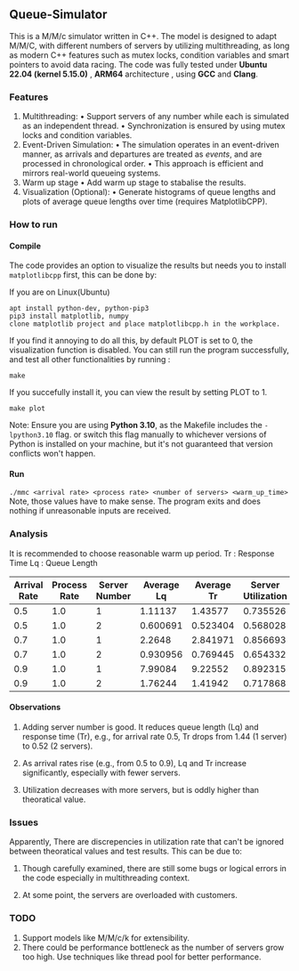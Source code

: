 ## Queue-Simulator

This is a M/M/c simulator written in C++. The model is designed to adapt M/M/C, with different numbers of servers by utilizing multithreading, as long as modern C++ features such as mutex locks, condition variables and smart pointers to avoid data racing.
The code was fully tested under **Ubuntu 22.04 (kernel 5.15.0)** , **ARM64** architecture , using **GCC** and **Clang**.

### Features

1.	Multithreading:
	•	Support servers of any number while each is simulated as an independent thread.
	•	Synchronization is ensured by using mutex locks and condition variables.
2.	Event-Driven Simulation:
	•	The simulation operates in an event-driven manner, as arrivals and departures are treated as *events*, and are processed in chronological order.
	•	This approach is efficient and mirrors real-world queueing systems.
3. Warm up stage
	•	Add warm up stage to stabalise the results.
4.	Visualization (Optional):
	•	Generate histograms of queue lengths and plots of average queue lengths over time (requires MatplotlibCPP).

### How to run

#### Compile
The code provides an option to visualize the results but needs you to install `matplotlibcpp` first, this can be done by: 

If you are on Linux(Ubuntu)
```
apt install python-dev, python-pip3
pip3 install matplotlib, numpy
clone matplotlib project and place matplotlibcpp.h in the workplace.
```

If you find it annoying to do all this, by default PLOT is set to 0, the visualization function is disabled. You can still run the program successfully, and test all other functionalities by running : 

`make`

If you succefully install it, you can view the result by setting PLOT to 1.

`make plot`

Note: Ensure you are using **Python 3.10**, as the Makefile includes the `-lpython3.10` flag. or switch this flag manually to whichever versions of Python is installed on your machine, but it's not guaranteed that version conflicts won't happen.

#### Run

```./mmc <arrival rate> <process rate> <number of servers> <warm_up_time>```
Note, those values have to make sense. The program exits and does nothing if unreasonable inputs are received.

### Analysis

It is recommended to choose reasonable warm up period.
Tr : Response Time
Lq : Queue Length

| Arrival Rate | Process Rate | Server Number | Average Lq | Average Tr | Server Utilization |
|--------------|--------------|---------------|------------|------------|--------------------|
| 0.5          | 1.0          | 1             | 1.11137    |  1.43577	|     0.735526       |
| 0.5          | 1.0          | 2             | 0.600691   |  0.523404  | 	  0.568028	     |
| 0.7          | 1.0          | 1             | 2.2648     |  2.841971  |     0.856693       |
| 0.7          | 1.0          | 2             | 0.930956   |  0.769445  |	  0.654332		 |
| 0.9          | 1.0          | 1             | 7.99084    |  9.22552   |	  0.892315		 |
| 0.9          | 1.0          | 2             | 1.76244    |  1.41942   |	  0.717868       |

#### Observations

1.	Adding server number is good. It reduces queue length (Lq) and response time (Tr), e.g., for arrival rate 0.5, Tr drops from 1.44 (1 server) to 0.52 (2 servers).

2.	As arrival rates rise (e.g., from 0.5 to 0.9), Lq and Tr increase significantly, especially with fewer servers.

3.	Utilization decreases with more servers, but is oddly higher than theoratical value.

### Issues

Apparently, There are discrepencies in utilization rate that can't be ignored between theoratical values and test results. This can be due to:

1. Though carefully examined, there are still some bugs or logical errors in the code especially in multithreading context.

2. At some point, the servers are overloaded with customers.

### TODO

1. Support models like M/M/c/k for extensibility.
2. There could be performance bottleneck as the number of servers grow too high. Use techniques like thread pool for better performance.
